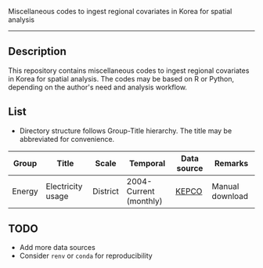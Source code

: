 Miscellaneous codes to ingest regional covariates in Korea for spatial analysis

------

## Description
This repository contains miscellaneous codes to ingest regional covariates in Korea for spatial analysis. The codes may be based on R or Python, depending on the author's need and analysis workflow.

## List

- Directory structure follows Group-Title hierarchy. The title may be abbreviated for convenience.


| Group | Title | Scale | Temporal | Data source | Remarks |
| ------- | ------- | ------- | ------------- |--------- | --------- |
| Energy | Electricity usage | District | 2004-Current (monthly) | [KEPCO](https://home.kepco.co.kr/kepco/KO/ntcob/list.do?boardCd=BRD_000283&menuCd=FN05030105) | Manual download |


## TODO
- Add more data sources
- Consider `renv` or `conda` for reproducibility